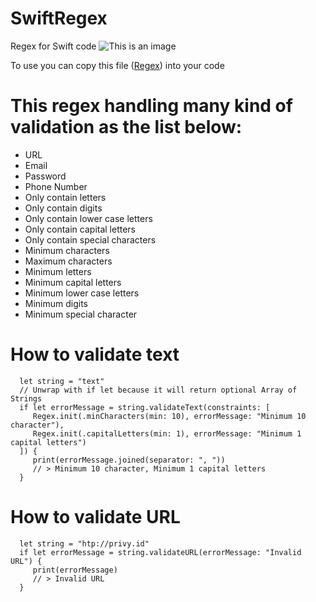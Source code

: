 # SwiftRegex
Regex for Swift code
![This is an image](https://ik.imagekit.io/m1ke1magek1t/Github_Readme_/Swift_Regex_j5WM--g1N.png?ik-sdk-version=javascript-1.4.3&updatedAt=1673932121304)


To use you can copy this file 
([Regex](https://github.com/mikekaels/SwiftRegex/blob/main/SwiftRegex/Regex.swift)) into your code 


# This regex handling many kind of validation as the list below:
- URL
- Email
- Password
- Phone Number
- Only contain letters
- Only contain digits
- Only contain lower case letters
- Only contain capital letters
- Only contain special characters
- Minimum characters
- Maximum characters
- Minimum letters
- Minimum capital letters
- Minimum lower case letters
- Minimum digits
- Minimum special character

# How to validate text
```
  let string = "text"
  // Unwrap with if let because it will return optional Array of Strings
  if let errorMessage = string.validateText(constraints: [
     Regex.init(.minCharacters(min: 10), errorMessage: "Minimum 10 character"),
     Regex.init(.capitalLetters(min: 1), errorMessage: "Minimum 1 capital letters")
  ]) {
     print(errorMessage.joined(separator: ", ")) 
     // > Minimum 10 character, Minimum 1 capital letters
  }
```

# How to validate URL
```
  let string = "htp://privy.id"
  if let errorMessage = string.validateURL(errorMessage: "Invalid URL") {
     print(errorMessage)
     // > Invalid URL
  }
```
